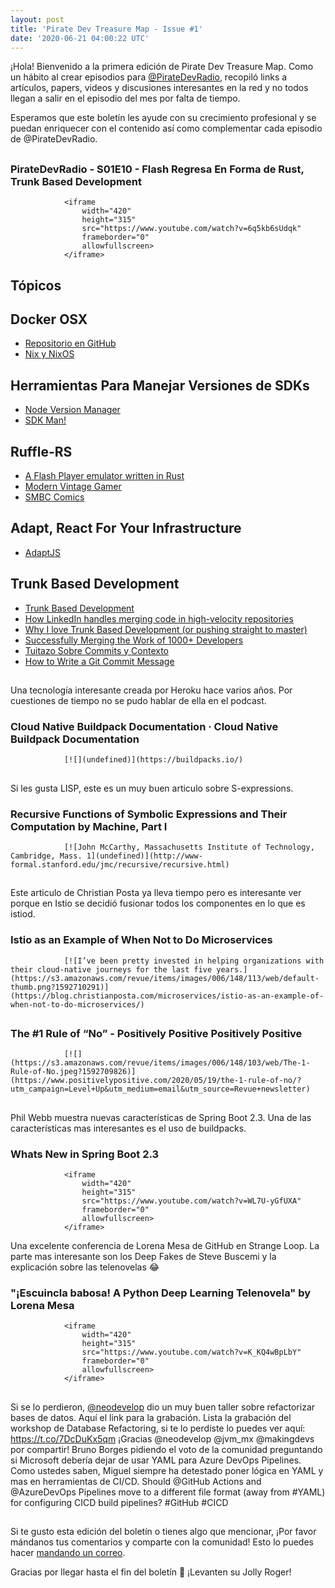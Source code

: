 ```yaml
---
layout: post
title: 'Pirate Dev Treasure Map - Issue #1'
date: '2020-06-21 04:00:22 UTC'
---
```

¡Hola! Bienvenido a la primera edición de Pirate Dev Treasure Map. Como un hábito al crear episodios para [@PirateDevRadio](https://twitter.com/piratedevradio), recopiló links a artículos, papers, videos y discusiones interesantes en la red y no todos llegan a salir en el episodio del mes por falta de tiempo.

Esperamos que este boletín les ayude con su crecimiento profesional y se puedan enriquecer con el contenido así como complementar cada episodio de @PirateDevRadio.
## 
### PirateDevRadio - S01E10 - Flash Regresa En Forma de Rust, Trunk Based Development
                <iframe 
                    width="420" 
                    height="315" 
                    src="https://www.youtube.com/watch?v=6q5kb6sUdqk" 
                    frameborder="0" 
                    allowfullscreen>
                </iframe>
## Tópicos

## Docker OSX

* [Repositorio en GitHub](https://github.com/sickcodes/Docker-OSX)
* [Nix y NixOS](https://nixos.org/)

## Herramientas Para Manejar Versiones de SDKs

* [Node Version Manager](https://github.com/nvm-sh/nvm)
* [SDK Man!](https://sdkman.io/)

## Ruffle-RS

* [A Flash Player emulator written in Rust](https://github.com/ruffle-rs/ruffle)
* [Modern Vintage Gamer](https://www.youtube.com/channel/UCjFaPUcJU1vwk193mnW_w1w)
* [SMBC Comics](https://www.smbc-comics.com/comic/2011-02-17)

## Adapt, React For Your Infrastructure

* [AdaptJS](https://adaptjs.org/)

## Trunk Based Development

* [Trunk Based Development](https://trunkbaseddevelopment.com/)
* [How LinkedIn handles merging code in high-velocity repositories](https://engineering.linkedin.com/blog/2020/continuous-integration)
* [Why I love Trunk Based Development (or pushing straight to master)](https://medium.com/@mattia.battiston/why-i-love-trunk-based-development-641fcf0b94a0)
* [Successfully Merging the Work of 1000+ Developers](https://engineering.shopify.com/blogs/engineering/successfully-merging-work-1000-developers?utm_campaign=Level%20Up&utm_medium=email&utm_source=Revue%20newsletter)
* [Tuitazo Sobre Commits y Contexto](https://twitter.com/eldermael/status/1266086730869936129)
* [How to Write a Git Commit Message](https://chris.beams.io/posts/git-commit/)
## 
Una tecnología interesante creada por Heroku hace varios años. Por cuestiones de tiempo no se pudo hablar de ella en el podcast.
### Cloud Native Buildpack Documentation · Cloud Native Buildpack Documentation
                [![](undefined)](https://buildpacks.io/)
                
## 
Si les gusta LISP, este es un muy buen articulo sobre S-expressions.
### Recursive Functions of Symbolic Expressions and Their Computation by Machine, Part I
                [![John McCarthy, Massachusetts Institute of Technology, Cambridge, Mass. 1](undefined)](http://www-formal.stanford.edu/jmc/recursive/recursive.html)
                
## 
Este articulo de Christian Posta ya lleva tiempo pero es interesante ver porque en Istio se decidió fusionar todos los componentes en lo que es istiod.
### Istio as an Example of When Not to Do Microservices
                [![I’ve been pretty invested in helping organizations with their cloud-native journeys for the last five years.](https://s3.amazonaws.com/revue/items/images/006/148/113/web/default-thumb.png?1592710291)](https://blog.christianposta.com/microservices/istio-as-an-example-of-when-not-to-do-microservices/)
                
## 
### The #1 Rule of “No” - Positively Positive Positively Positive
                [![](https://s3.amazonaws.com/revue/items/images/006/148/103/web/The-1-Rule-of-No.jpeg?1592709826)](https://www.positivelypositive.com/2020/05/19/the-1-rule-of-no/?utm_campaign=Level+Up&utm_medium=email&utm_source=Revue+newsletter)
                
## 
Phil Webb muestra nuevas características de Spring Boot 2.3. Una de las características mas interesantes es el uso de buildpacks.
### Whats New in Spring Boot 2.3
                <iframe 
                    width="420" 
                    height="315" 
                    src="https://www.youtube.com/watch?v=WL7U-yGfUXA" 
                    frameborder="0" 
                    allowfullscreen>
                </iframe>
Una excelente conferencia de Lorena Mesa de GitHub en Strange Loop. La parte mas interesante son los Deep Fakes de Steve Buscemi y la explicación sobre las telenovelas 😂
### "¡Escuincla babosa! A Python Deep Learning Telenovela" by Lorena Mesa
                <iframe 
                    width="420" 
                    height="315" 
                    src="https://www.youtube.com/watch?v=K_KQ4wBpLbY" 
                    frameborder="0" 
                    allowfullscreen>
                </iframe>
## 
Si se lo perdieron, [@neodevelop](https://twitter.com/neodevelop) dio un muy buen taller sobre refactorizar bases de datos. Aquí el link para la grabación.
Lista la grabación del workshop de Database Refactoring, si te lo perdiste lo puedes ver aquí: https://t.co/7DcDuKx5qm ¡Gracias @neodevelop @jvm\_mx @makingdevs por compartir!
Bruno Borges pidiendo el voto de la comunidad preguntando si Microsoft debería dejar de usar YAML para Azure DevOps Pipelines. Como ustedes saben, Miguel siempre ha detestado poner lógica en YAML y mas en herramientas de CI/CD.
Should @GitHub Actions and @AzureDevOps Pipelines move to a different file format (away from #YAML) for configuring CICD build pipelines? #GitHub #CICD
## 
Si te gusto esta edición del boletín o tienes algo que mencionar, ¡Por favor mándanos tus comentarios y comparte con la comunidad! Esto lo puedes hacer [mandando un correo](mailto:sftwr.mael@gmail.com?subject=PirateDevNews%20-%20Feedback&body=Tu%20feedback%20aqui.).

Gracias por llegar hasta el fin del boletín 💌 ¡Levanten su Jolly Roger!
        